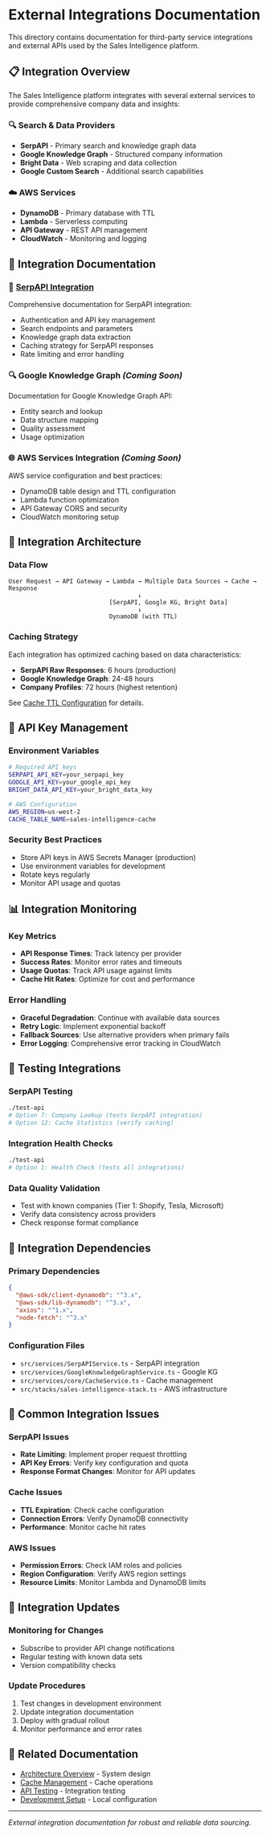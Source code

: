 # External Integrations Documentation

This directory contains documentation for third-party service integrations and external APIs used by the Sales Intelligence platform.

## 📋 Integration Overview

The Sales Intelligence platform integrates with several external services to provide comprehensive company data and insights:

### 🔍 **Search & Data Providers**
- **SerpAPI** - Primary search and knowledge graph data
- **Google Knowledge Graph** - Structured company information
- **Bright Data** - Web scraping and data collection
- **Google Custom Search** - Additional search capabilities

### ☁️ **AWS Services**
- **DynamoDB** - Primary database with TTL
- **Lambda** - Serverless computing
- **API Gateway** - REST API management
- **CloudWatch** - Monitoring and logging

## 📁 Integration Documentation

### 🐍 [SerpAPI Integration](./serpapi/)
Comprehensive documentation for SerpAPI integration:
- Authentication and API key management
- Search endpoints and parameters
- Knowledge graph data extraction
- Caching strategy for SerpAPI responses
- Rate limiting and error handling

### 🔍 **Google Knowledge Graph** *(Coming Soon)*
Documentation for Google Knowledge Graph API:
- Entity search and lookup
- Data structure mapping
- Quality assessment
- Usage optimization

### 🌐 **AWS Services Integration** *(Coming Soon)*
AWS service configuration and best practices:
- DynamoDB table design and TTL configuration
- Lambda function optimization
- API Gateway CORS and security
- CloudWatch monitoring setup

## 🔧 Integration Architecture

### Data Flow
```
User Request → API Gateway → Lambda → Multiple Data Sources → Cache → Response
                                    ↓
                            [SerpAPI, Google KG, Bright Data]
                                    ↓
                            DynamoDB (with TTL)
```

### Caching Strategy
Each integration has optimized caching based on data characteristics:
- **SerpAPI Raw Responses**: 6 hours (production)
- **Google Knowledge Graph**: 24-48 hours
- **Company Profiles**: 72 hours (highest retention)

See [Cache TTL Configuration](../architecture/cache-ttl-configuration.md) for details.

## 🔑 API Key Management

### Environment Variables
```bash
# Required API keys
SERPAPI_API_KEY=your_serpapi_key
GOOGLE_API_KEY=your_google_api_key
BRIGHT_DATA_API_KEY=your_bright_data_key

# AWS Configuration
AWS_REGION=us-west-2
CACHE_TABLE_NAME=sales-intelligence-cache
```

### Security Best Practices
- Store API keys in AWS Secrets Manager (production)
- Use environment variables for development
- Rotate keys regularly
- Monitor API usage and quotas

## 📊 Integration Monitoring

### Key Metrics
- **API Response Times**: Track latency per provider
- **Success Rates**: Monitor error rates and timeouts
- **Usage Quotas**: Track API usage against limits
- **Cache Hit Rates**: Optimize for cost and performance

### Error Handling
- **Graceful Degradation**: Continue with available data sources
- **Retry Logic**: Implement exponential backoff
- **Fallback Sources**: Use alternative providers when primary fails
- **Error Logging**: Comprehensive error tracking in CloudWatch

## 🧪 Testing Integrations

### SerpAPI Testing
```bash
./test-api
# Option 7: Company Lookup (tests SerpAPI integration)
# Option 12: Cache Statistics (verify caching)
```

### Integration Health Checks
```bash
./test-api
# Option 1: Health Check (tests all integrations)
```

### Data Quality Validation
- Test with known companies (Tier 1: Shopify, Tesla, Microsoft)
- Verify data consistency across providers
- Check response format compliance

## 🔗 Integration Dependencies

### Primary Dependencies
```json
{
  "@aws-sdk/client-dynamodb": "^3.x",
  "@aws-sdk/lib-dynamodb": "^3.x",
  "axios": "^1.x",
  "node-fetch": "^3.x"
}
```

### Configuration Files
- `src/services/SerpAPIService.ts` - SerpAPI integration
- `src/services/GoogleKnowledgeGraphService.ts` - Google KG
- `src/services/core/CacheService.ts` - Cache management
- `src/stacks/sales-intelligence-stack.ts` - AWS infrastructure

## 🚨 Common Integration Issues

### SerpAPI Issues
- **Rate Limiting**: Implement proper request throttling
- **API Key Errors**: Verify key configuration and quota
- **Response Format Changes**: Monitor for API updates

### Cache Issues
- **TTL Expiration**: Check cache configuration
- **Connection Errors**: Verify DynamoDB connectivity
- **Performance**: Monitor cache hit rates

### AWS Issues
- **Permission Errors**: Check IAM roles and policies
- **Region Configuration**: Verify AWS region settings
- **Resource Limits**: Monitor Lambda and DynamoDB limits

## 🔄 Integration Updates

### Monitoring for Changes
- Subscribe to provider API change notifications
- Regular testing with known data sets
- Version compatibility checks

### Update Procedures
1. Test changes in development environment
2. Update integration documentation
3. Deploy with gradual rollout
4. Monitor performance and error rates

## 🔗 Related Documentation

- [Architecture Overview](../architecture/README.md) - System design
- [Cache Management](../operations/cache-management-guide.md) - Cache operations
- [API Testing](../testing/api-testing-guide.md) - Integration testing
- [Development Setup](../development/setup-guide.md) - Local configuration

---

*External integration documentation for robust and reliable data sourcing.* 